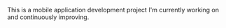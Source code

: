 This is a mobile application development project I'm currently working on and continuously improving.
